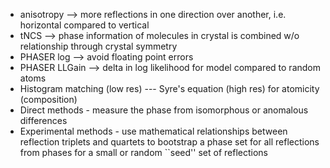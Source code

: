 - anisotropy --> more reflections in one direction over another, i.e. horizontal compared to vertical
- tNCS --> phase information of molecules in crystal is combined w/o relationship through crystal symmetry
- PHASER log --> avoid floating point errors
- PHASER LLGain --> delta in log likelihood for model compared to random atoms
- Histogram matching (low res) --- Syre's equation (high res) for atomicity (composition)
- Direct methods - measure the phase from isomorphous or anomalous differences 
- Experimental methods - use mathematical relationships between reflection triplets and quartets to bootstrap a phase set for all reflections from phases for a small or random ``seed'' set of reflections 

